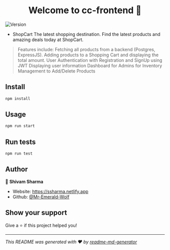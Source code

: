 <h1 align="center">Welcome to cc-frontend 👋</h1>
<p>
  <img alt="Version" src="https://img.shields.io/badge/version-0.1.0-blue.svg?cacheSeconds=2592000" />
</p>

* ShopCart The latest shopping destination. Find the latest products and amazing deals today at ShopCart.
> Features include:
> Fetching all products from a backend (Postgres, ExpressJS).
> Adding products to a Shopping Cart and displaying the total amount.
> User Authentication with Registration and SignUp using JWT
> Displaying user information
> Dashboard for Admins for Inventory Management to Add/Delete Products 

## Install

```sh
npm install
```

## Usage

```sh
npm run start
```

## Run tests

```sh
npm run test
```

## Author

👤 **Shivam Sharma**

* Website: https://ssharma.netlify.app
* Github: [@Mr-Emerald-Wolf](https://github.com/Mr-Emerald-Wolf)

## Show your support

Give a ⭐️ if this project helped you!

***
_This README was generated with ❤️ by [readme-md-generator](https://github.com/kefranabg/readme-md-generator)_